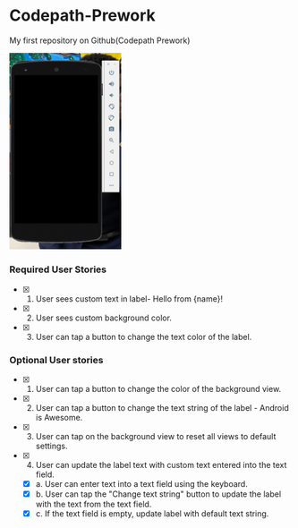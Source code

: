 # Codepath-Prework
My first repository on Github(Codepath Prework)

<img src = "app_Gif.gif" width = 200><br>


### Required User Stories
-[x] 1. User sees custom text in label- Hello from {name}!
-[x] 2. User sees custom background color.
-[x] 3. User can tap a button to change the text color of the label.

### Optional User stories
-[x] 1. User can tap a button to change the color of the background view.
-[x] 2. User can tap a button to change the text string of the label - Android is Awesome.
-[x] 3. User can tap on the background view to reset all views to default settings.
-[x] 4. User can update the label text with custom text entered into the text field.
  -[x] a. User can enter text into a text field using the keyboard.
  -[x] b. User can tap the "Change text string" button to update the label with the text from the text field.
  -[x] c. If the text field is empty, update label with default text string.
